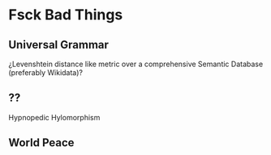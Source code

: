# Fsck Bad Things
## Universal Grammar
¿Levenshtein distance like metric over a comprehensive Semantic Database (preferably Wikidata)?
## ??
Hypnopedic Hylomorphism
## World Peace
